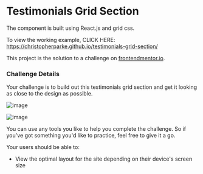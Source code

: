 # Testimonials Grid Section

The component is built using React.js and grid css.

To view the working example, CLICK HERE: <a href='https://christopherparke.github.io/testimonials-grid-section/' target='_blank'>https://christopherparke.github.io/testimonials-grid-section/</a>

This project is the solution to a challenge on [frontendmentor.io](https://www.frontendmentor.io/challenges/testimonials-grid-section-Nnw6J7Un7).


### Challenge Details
Your challenge is to build out this testimonials grid section and get it looking as close to the design as possible.

![image](https://user-images.githubusercontent.com/22480193/173357302-d03586e6-f402-4526-8bfb-1a325a9cd156.png)

![image](https://user-images.githubusercontent.com/22480193/173357364-d8c9f5da-ffde-428d-912b-04f7f8954615.png)

You can use any tools you like to help you complete the challenge. So if you've got something you'd like to practice, feel free to give it a go.

Your users should be able to:
- View the optimal layout for the site depending on their device's screen size


